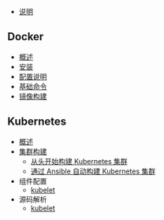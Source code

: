 * [说明](README.md)

## Docker

* [概述](moby/chapter1.md)
* [安装](moby/chapter2.md)
* [配置说明](moby/chapter3.md)
* [基础命令](moby/chapter4.md)
* [镜像构建](moby/chapter5.md)

## Kubernetes

* [概述](k8s/chapter1.md)
* [集群构建](k8s/chapter2.md)
    * [从头开始构建 Kubernetes 集群](k8s/chapter2-1.md)
    * [通过 Ansible 自动构建 Kubernetes 集群](k8s/chapter2-2.md)
* 组件配置
    * [kubelet](k8s/chapter3-5.md)
* 源码解析
    * [kubelet](k8s/chapter5-1.md)
